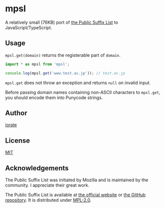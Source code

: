 # mpsl

A relatively small (76KB) port of [the Public Suffix List](https://publicsuffix.org/) to JavaScript/TypeScript.

## Usage

`mpsl.get(domain)` returns the registerable part of `domain`.

```typescript
import * as mpsl from 'mpsl';

console.log(mpsl.get('www.test.ac.jp')); // test.ac.jp
```

`mpsl.get` does not throw an exception and returns `null` on invalid input.

Before passing domain names containing non-ASCII characters to `mpsl.get`, you should encode them into Punycode strings.

## Author

[iorate](https://github.com/iorate)

## License

[MIT](LICENSE.txt)

## Acknowledgements

The Public Suffix List was initiated by Mozilla and is maintained by the community. I appreciate their great work.

The Public Suffix List is available at [the official website](https://publicsuffix.org) or [the GitHub repository](https://github.com/publicsuffix/list). It is distributed under [MPL-2.0](https://www.mozilla.org/en-US/MPL/2.0/).
